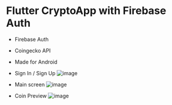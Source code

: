 # Flutter CryptoApp with Firebase Auth

* Firebase Auth
* Coingecko API
* Made for Android

* Sign In / Sign Up
  ![image](https://github.com/Dominikk27/CryptoApp-withFirebaseAuth/assets/69403234/808cfd30-f35a-4472-af27-54b2022b64e1)

* Main screen
  ![image](https://github.com/Dominikk27/CryptoApp-withFirebaseAuth/assets/69403234/1a5a8f3f-eec7-4be4-97f3-db86d3258dd5)


* Coin Preview
  ![image](https://github.com/Dominikk27/CryptoApp-withFirebaseAuth/assets/69403234/2e6dfd1b-5832-4731-8af2-ad3c201c0520)
